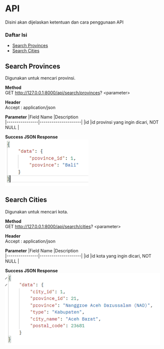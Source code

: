 # API
Disini akan dijelaskan ketentuan dan cara penggunaan API
### Daftar Isi
 - [Search Provinces](#search-provinces)
 - [Search Cities](#search-cities)

## Search Provinces<a name="search-provinces"/>
Digunakan untuk mencari provinsi.

**Method**  <br />
GET http://127.0.0.1:8000/api/search/provinces? <parameter\><br />

**Header**  <br />
Accept	: application/json <br />

**Parameter** 
|Field Name    |Description             
|----------------|---------------------|
|id			|id provinsi yang ingin dicari, NOT NULL      |

**Success JSON Response** <br />
![provinces](https://github.com/Gerrystev/DOT/blob/sprint1/asset/provinces.png?raw=true)

## Search Cities<a name="search-cities"/>
Digunakan untuk mencari kota.

**Method**  <br />
GET http://127.0.0.1:8000/api/search/cities? <parameter\><br />

**Header**  <br />
Accept	: application/json <br />

**Parameter** 
|Field Name    |Description             
|----------------|---------------------|
|id			|id kota yang ingin dicari, NOT NULL      |

**Success JSON Response** <br />
![cities](https://github.com/Gerrystev/DOT/blob/sprint1/asset/cities.png?raw=true)
